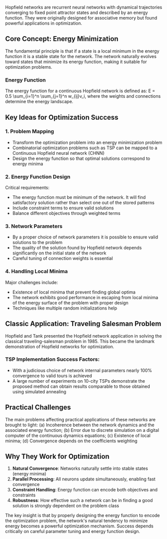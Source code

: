 
Hopfield networks are recurrent neural networks with dynamical trajectories converging to fixed point attractor states and described by an energy function. They were originally designed for associative memory but found powerful applications in optimization.

## Core Concept: Energy Minimization

The fundamental principle is that if a state is a local minimum in the energy function it is a stable state for the network. The network naturally evolves toward states that minimize its energy function, making it suitable for optimization problems.

### Energy Function

The energy function for a continuous Hopfield network is defined as: E = 0.5 \sum_{i=1}^n \sum_{j=1}^n w_{ij}v_i, where the weights and connections determine the energy landscape.

## Key Ideas for Optimization Success

### 1. **Problem Mapping**

- Transform the optimization problem into an energy minimization problem
- Combinatorial optimization problems such as TSP can be mapped to a Continuous Hopfield neural network (CHNN)
- Design the energy function so that optimal solutions correspond to energy minima

### 2. **Energy Function Design**

Critical requirements:

- The energy function must be minimum of the network. It will find satisfactory solution rather than select one out of the stored patterns
- Include constraint terms to ensure valid solutions
- Balance different objectives through weighted terms

### 3. **Network Parameters**

- By a proper choice of network parameters it is possible to ensure valid solutions to the problem
- The quality of the solution found by Hopfield network depends significantly on the initial state of the network
- Careful tuning of connection weights is essential

### 4. **Handling Local Minima**

Major challenges include:

- Existence of local minima that prevent finding global optima
- The network exhibits good performance in escaping from local minima of the energy surface of the problem with proper design
- Techniques like multiple random initializations help

## Classic Application: Traveling Salesman Problem

Hopfield and Tank presented the Hopfield network application in solving the classical traveling-salesman problem in 1985. This became the landmark demonstration of Hopfield networks for optimization.

### TSP Implementation Success Factors:

- With a judicious choice of network internal parameters nearly 100% convergence to valid tours is achieved
- A large number of experiments on 10-city TSPs demonstrate the proposed method can obtain results comparable to those obtained using simulated annealing

## Practical Challenges

The main problems affecting practical applications of these networks are brought to light: (a) Incoherence between the network dynamics and the associated energy function; (b) Error due to discrete simulation on a digital computer of the continuous dynamics equations; (c) Existence of local minima; (d) Convergence depends on the coefficients weighting

## Why They Work for Optimization

1. **Natural Convergence**: Networks naturally settle into stable states (energy minima)
2. **Parallel Processing**: All neurons update simultaneously, enabling fast convergence
3. **Constraint Handling**: Energy function can encode both objectives and constraints
4. **Robustness**: How effective such a network can be in finding a good solution is strongly dependent on the problem class

The key insight is that by properly designing the energy function to encode the optimization problem, the network's natural tendency to minimize energy becomes a powerful optimization mechanism. Success depends critically on careful parameter tuning and energy function design.